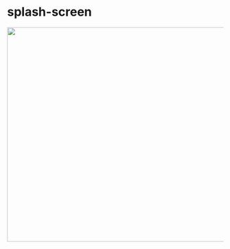 # splash-screen

<img src="https://github.com/BoQasem/splash-screen/blob/main/explain/splash screen.gif" width="900" height="500">
